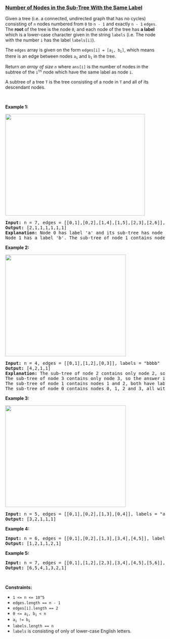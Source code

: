 ### [Number of Nodes in the Sub-Tree With the Same Label](https://leetcode.com/problems/number-of-nodes-in-the-sub-tree-with-the-same-label)

<p>Given a tree (i.e. a connected, undirected graph that has no cycles) consisting of <code>n</code> nodes numbered from <code>0</code> to <code>n - 1</code> and exactly <code>n - 1</code> <code>edges</code>. The <strong>root</strong> of the tree is the node <code>0</code>, and each node of the tree has <strong>a label</strong> which is a lower-case character given in the string <code>labels</code> (i.e. The node with the number <code>i</code> has the label <code>labels[i]</code>).</p>

<p>The <code>edges</code> array is given on the form <code>edges[i] = [a<sub>i</sub>, b<sub>i</sub>]</code>, which means there is an edge between nodes <code>a<sub>i</sub></code> and <code>b<sub>i</sub></code> in the tree.</p>

<p>Return <em>an array of size <code>n</code></em> where <code>ans[i]</code> is the number of nodes in the subtree of the&nbsp;<code>i<sup>th</sup></code>&nbsp;node which have the same label as node <code>i</code>.</p>

<p>A&nbsp;subtree&nbsp;of a tree&nbsp;<code>T</code> is the tree consisting of a node in <code>T</code> and all of its descendant&nbsp;nodes.</p>

<p>&nbsp;</p>
<p><strong>Example 1:</strong></p>
<img alt="" src="https://assets.leetcode.com/uploads/2020/07/01/q3e1.jpg" style="width: 441px; height: 321px;" />
<pre>
<strong>Input:</strong> n = 7, edges = [[0,1],[0,2],[1,4],[1,5],[2,3],[2,6]], labels = &quot;abaedcd&quot;
<strong>Output:</strong> [2,1,1,1,1,1,1]
<strong>Explanation:</strong> Node 0 has label &#39;a&#39; and its sub-tree has node 2 with label &#39;a&#39; as well, thus the answer is 2. Notice that any node is part of its sub-tree.
Node 1 has a label &#39;b&#39;. The sub-tree of node 1 contains nodes 1,4 and 5, as nodes 4 and 5 have different labels than node 1, the answer is just 1 (the node itself).
</pre>

<p><strong>Example 2:</strong></p>
<img alt="" src="https://assets.leetcode.com/uploads/2020/07/01/q3e2.jpg" style="width: 381px; height: 321px;" />
<pre>
<strong>Input:</strong> n = 4, edges = [[0,1],[1,2],[0,3]], labels = &quot;bbbb&quot;
<strong>Output:</strong> [4,2,1,1]
<strong>Explanation:</strong> The sub-tree of node 2 contains only node 2, so the answer is 1.
The sub-tree of node 3 contains only node 3, so the answer is 1.
The sub-tree of node 1 contains nodes 1 and 2, both have label &#39;b&#39;, thus the answer is 2.
The sub-tree of node 0 contains nodes 0, 1, 2 and 3, all with label &#39;b&#39;, thus the answer is 4.
</pre>

<p><strong>Example 3:</strong></p>
<img alt="" src="https://assets.leetcode.com/uploads/2020/07/01/q3e3.jpg" style="width: 381px; height: 321px;" />
<pre>
<strong>Input:</strong> n = 5, edges = [[0,1],[0,2],[1,3],[0,4]], labels = &quot;aabab&quot;
<strong>Output:</strong> [3,2,1,1,1]
</pre>

<p><strong>Example 4:</strong></p>

<pre>
<strong>Input:</strong> n = 6, edges = [[0,1],[0,2],[1,3],[3,4],[4,5]], labels = &quot;cbabaa&quot;
<strong>Output:</strong> [1,2,1,1,2,1]
</pre>

<p><strong>Example 5:</strong></p>

<pre>
<strong>Input:</strong> n = 7, edges = [[0,1],[1,2],[2,3],[3,4],[4,5],[5,6]], labels = &quot;aaabaaa&quot;
<strong>Output:</strong> [6,5,4,1,3,2,1]
</pre>

<p>&nbsp;</p>
<p><strong>Constraints:</strong></p>

<ul>
	<li><code>1 &lt;= n &lt;= 10^5</code></li>
	<li><code>edges.length == n - 1</code></li>
	<li><code>edges[i].length == 2</code></li>
	<li><code>0 &lt;= a<sub>i</sub>,&nbsp;b<sub>i</sub> &lt; n</code></li>
	<li><code>a<sub>i</sub> !=&nbsp;b<sub>i</sub></code></li>
	<li><code>labels.length == n</code></li>
	<li><code>labels</code> is consisting of only of lower-case English letters.</li>
</ul>